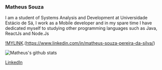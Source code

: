 ### Matheus Souza 

<!--
**MatheusSouzaPereira/MatheusSouzaPereira** is a ✨ _special_ ✨ repository because its `README.md` (this file) appears on your GitHub profile.

Here are some ideas to get you started:

- 🔭 I’m currently working on ...
- 🌱 I’m currently learning ...
- 👯 I’m looking to collaborate on ...
- 🤔 I’m looking for help with ...
- 💬 Ask me about ...
- 📫 How to reach me: ...
- 😄 Pronouns: ...
- ⚡ Fun fact: ...
-->

I am a student of Systems Analysis and Development at Universidade Estácio de Sá, I work as a Mobile developer and in my spare time I have dedicated myself to studying other programming languages ​​such as Java, ReactJs and Node.Js

[!MYLINK](https://qrcode-three.vercel.app/api?url=https%3A%2F%2Fgithub.com%2FMatheusSouzaPereira).(https://www.linkedin.com/in/matheus-souza-pereira-da-silva/)


![Matheus's github stats](https://github-readme-stats.vercel.app/api?username=Matheus&show_icons=true&theme=radical)




[LinkedIn](https://www.linkedin.com/in/matheus-souza-pereira-da-silva/)

